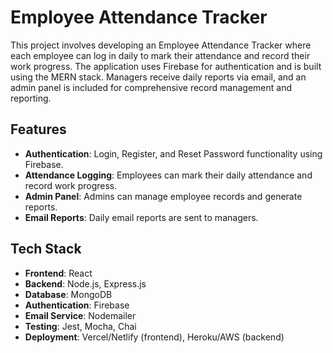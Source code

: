 # Employee Attendance Tracker

This project involves developing an Employee Attendance Tracker where each employee can log in daily to mark their attendance and record their work progress. The application uses Firebase for authentication and is built using the MERN stack. Managers receive daily reports via email, and an admin panel is included for comprehensive record management and reporting.

## Features

- **Authentication**: Login, Register, and Reset Password functionality using Firebase.
- **Attendance Logging**: Employees can mark their daily attendance and record work progress.
- **Admin Panel**: Admins can manage employee records and generate reports.
- **Email Reports**: Daily email reports are sent to managers.

## Tech Stack

- **Frontend**: React
- **Backend**: Node.js, Express.js
- **Database**: MongoDB
- **Authentication**: Firebase
- **Email Service**: Nodemailer
- **Testing**: Jest, Mocha, Chai
- **Deployment**: Vercel/Netlify (frontend), Heroku/AWS (backend)
